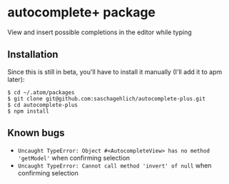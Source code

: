 # autocomplete+ package

View and insert possible completions in the editor while typing

## Installation

Since this is still in beta, you'll have to install it manually (I'll add it to apm later):

```
$ cd ~/.atom/packages
$ git clone git@github.com:saschagehlich/autocomplete-plus.git
$ cd autocomplete-plus
$ npm install
```

## Known bugs

* `Uncaught TypeError: Object #<AutocompleteView> has no method 'getModel'` when confirming selection
* `Uncaught TypeError: Cannot call method 'invert' of null` when confirming selection
